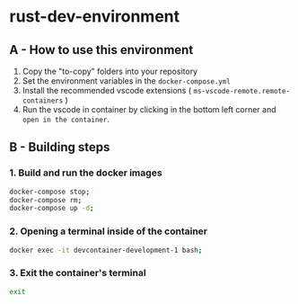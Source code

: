 # rust-dev-environment

## A - How to use this environment

1. Copy the "to-copy" folders into your repository
2. Set the environment variables in the `docker-compose.yml`
3. Install the recommended vscode extensions ( `ms-vscode-remote.remote-containers` )
4. Run the vscode in container by clicking in the bottom left corner and `open in the container`.

## B - Building steps

### 1. Build and run the docker images

``` sh
docker-compose stop;
docker-compose rm;
docker-compose up -d;
```

### 2. Opening a terminal inside of the container

``` sh
docker exec -it devcontainer-development-1 bash;
```

### 3. Exit the container's terminal

``` sh
exit
```
